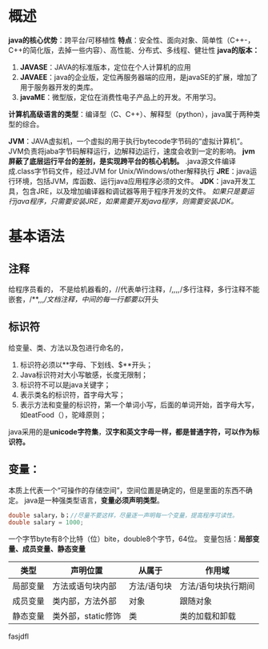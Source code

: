 # 概述
**java的核心优势**：跨平台/可移植性
**特点**：安全性、面向对象、简单性（C++-，C++的简化版，去掉一些内容）、高性能、分布式、多线程、健壮性
**java的版本：**
1. **JAVASE**：JAVA的标准版本，定位在个人计算机的应用
2. **JAVAEE**：java的企业版，定位再服务器端的应用，是javaSE的扩展，增加了用于服务器开发的类库。
3. **javaME**：微型版，定位在消费性电子产品上的开发。不用学习。
   
**计算机高级语言的类型**：编译型（C、C++）、解释型（python），java属于两种类型的综合。

**JVM**：JAVA虚拟机，一个虚拟的用于执行bytecode字节码的“虚拟计算机”。JVM负责将jaba字节码解释运行，边解释边运行，速度会收到一定的影响。
**jvm屏蔽了底层运行平台的差别，是实现跨平台的核心机制。**
.java源文件编译成.class字节码文件，经过JVM for Unix/Windows/other解释执行
**JRE**：java运行环境，包括JVM，库函数、运行java应用程序必须的文件。
**JDK**：java开发工具，包含JRE，以及增加编译器和调试器等用于程序开发的文件。
*如果只是要运行java程序，只需要安装JRE，如果需要开发java程序，则需要安装JDK。*

# 基本语法
## 注释
给程序员看的， 不是给机器看的，//代表单行注释，/*,,,,*/多行注释，多行注释不能嵌套，/**,,,*/文档注释，中间的每一行都要以*开头
## 标识符
给变量、类、方法以及包进行命名的，
1. 标识符必须以**字母、下划线、$**开头；
2. Java标识符对大小写敏感，长度无限制；
3. 标识符不可以是java关键字；
4. 表示类名的标识符，首字母大写；
5. 表示方法和变量的标识符，第一个单词小写，后面的单词开始，首字母大写，如eatFood（），驼峰原则；

java采用的是**unicode字符集**，**汉字和英文字母一样，都是普通字符，可以作为标识符。**

## 变量：
本质上代表一个“可操作的存储空间”，空间位置是确定的，但是里面的东西不确定。
java是一种强类型语言，**变量必须声明类型**。
```java
double salary，b；//尽量不要这样，尽量逐一声明每一个变量，提高程序可读性。
double salary = 1000;
```
一个字节byte有8个比特（位）bite，double8个字节，64位。
变量包括：**局部变量、成员变量、静态变量**

类型|声明位置|从属于|作用域
---|---|---|--
局部变量|方法或语句块内部|方法/语句块|方法/语句块执行期间
成员变量|类内部，方法外部|对象|跟随对象
静态变量|类外部，static修饰|类|类的加载和卸载

fasjdfl 